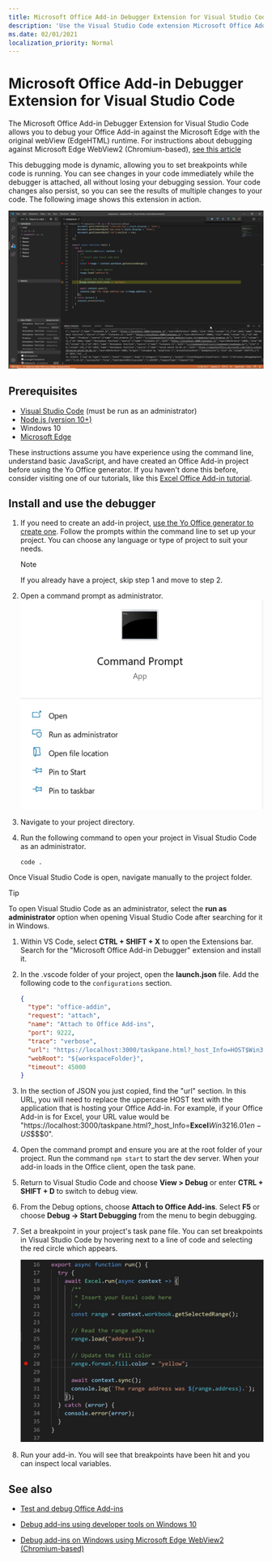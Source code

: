 ```yaml
---
title: Microsoft Office Add-in Debugger Extension for Visual Studio Code
description: 'Use the Visual Studio Code extension Microsoft Office Add-in Debugger to debug your Office Add-in.'
ms.date: 02/01/2021
localization_priority: Normal
---
```


# Microsoft Office Add-in Debugger Extension for Visual Studio Code

The Microsoft Office Add-in Debugger Extension for Visual Studio Code allows you to debug your Office Add-in against the Microsoft Edge with the original webView (EdgeHTML) runtime. For instructions about debugging against Microsoft Edge WebView2 (Chromium-based), [see this article](./debug-desktop-using-edge-chromium.md)

This debugging mode is dynamic, allowing you to set breakpoints while code is running. You can see changes in your code immediately while the debugger is attached, all without losing your debugging session. Your code changes also persist, so you can see the results of multiple changes to your code. The following image shows this extension in action.

![Office Add-in Debugger Extension debugging a section of Excel add-ins.](../images/vs-debugger-extension-for-office-addins.jpg)

## Prerequisites

- [Visual Studio Code](https://code.visualstudio.com/) (must be run as an administrator)
- [Node.js (version 10+)](https://nodejs.org/)
- Windows 10
- [Microsoft Edge](https://www.microsoft.com/edge)

These instructions assume you have experience using the command line, understand basic JavaScript, and have created an Office Add-in project before using the Yo Office generator. If you haven't done this before, consider visiting one of our tutorials, like this [Excel Office Add-in tutorial](../tutorials/excel-tutorial.md).

## Install and use the debugger

1. If you need to create an add-in project, [use the Yo Office generator to create one](../quickstarts/excel-quickstart-jquery.md?tabs=yeomangenerator). Follow the prompts within the command line to set up your project. You can choose any language or type of project to suit your needs.

    > [!NOTE]
    > If you already have a project, skip step 1 and move to step 2.

1. Open a command prompt as administrator.
   ![Command prompt options, including "run as administrator" in Windows 10.](../images/run-as-administrator-vs-code.jpg)

1. Navigate to your project directory.

1. Run the following command to open your project in Visual Studio Code as an administrator.

    ```command&nbsp;line
    code .
    ```

  Once Visual Studio Code is open, navigate manually to the project folder.

  > [!TIP]
  > To open Visual Studio Code as an administrator, select the **run as administrator** option when opening Visual Studio Code after searching for it in Windows.

1. Within VS Code, select **CTRL + SHIFT + X** to open the Extensions bar. Search for the "Microsoft Office Add-in Debugger" extension and install it.

1. In the .vscode folder of your project, open the **launch.json** file. Add the following code to the `configurations` section.

    ```JSON
    {
      "type": "office-addin",
      "request": "attach",
      "name": "Attach to Office Add-ins",
      "port": 9222,
      "trace": "verbose",
      "url": "https://localhost:3000/taskpane.html?_host_Info=HOST$Win32$16.01$en-US$$$$0",
      "webRoot": "${workspaceFolder}",
      "timeout": 45000
    }
    ```

1. In the section of JSON you just copied, find the "url" section. In this URL, you will need to replace the uppercase HOST text with the application that is hosting your Office Add-in. For example, if your Office Add-in is for Excel, your URL value would be "https://localhost:3000/taskpane.html?_host_Info=<strong>Excel</strong>$Win32$16.01$en-US$\$\$\$0".

1. Open the command prompt and ensure you are at the root folder of your project. Run the command `npm start` to start the dev server. When your add-in loads in the Office client, open the task pane.

1. Return to Visual Studio Code and choose **View > Debug** or enter **CTRL + SHIFT + D** to switch to debug view.

1. From the Debug options, choose **Attach to Office Add-ins**. Select **F5** or choose **Debug -> Start Debugging** from the menu to begin debugging.

1. Set a breakpoint in your project's task pane file. You can set breakpoints in Visual Studio Code by hovering next to a line of code and selecting the red circle which appears.

    ![Red circle appears on a line of code in Visual Studio Code.](../images/set-breakpoint.jpg)

1. Run your add-in. You will see that breakpoints have been hit and you can inspect local variables.

## See also

- [Test and debug Office Add-ins](test-debug-office-add-ins.md)

- [Debug add-ins using developer tools on Windows 10](debug-add-ins-using-f12-developer-tools-on-windows-10.md)

- [Debug add-ins on Windows using Microsoft Edge WebView2 (Chromium-based)](debug-desktop-using-edge-chromium.md)
